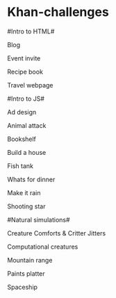# Khan-challenges


#Intro to HTML#

Blog  	

Event invite  	

Recipe book  	

Travel webpage  


#Intro to JS#

Ad design 	

Animal attack 	

Bookshelf 	

Build a house 	

Fish tank 	

Whats for dinner 	

Make it rain 	

Shooting star 


#Natural simulations#

Creature Comforts & Critter Jitters 

Computational creatures 	

Mountain range 	

Paints platter 	

Spaceship 
